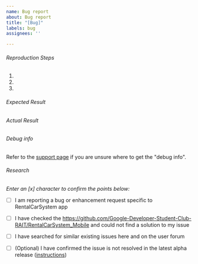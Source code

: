 ```yaml
---
name: Bug report
about: Bug report
title: "[Bug]"
labels: bug
assignees: ''

---
```


###### Reproduction Steps

1. 
2. 
3. 


###### Expected Result



###### Actual Result



###### Debug info
Refer to the [support page](https://github.com/Google-Developer-Student-Club-RAIT/RentalCarSystem_Mobile) if you are unsure where to get the "debug info".

###### Research
*Enter an [x] character to confirm the points below:*

- [ ] I am reporting a bug or enhancement request specific to RentalCarSystem app
- [ ] I have checked the https://github.com/Google-Developer-Student-Club-RAIT/RentalCarSystem_Mobile and could not find a solution to my issue
- [ ] I have searched for similar existing issues here and on the user forum
- [ ] (Optional) I have confirmed the issue is not resolved in the latest alpha release ([instructions](https://github.com/Google-Developer-Student-Club-RAIT/RentalCarSystem_Mobile))


